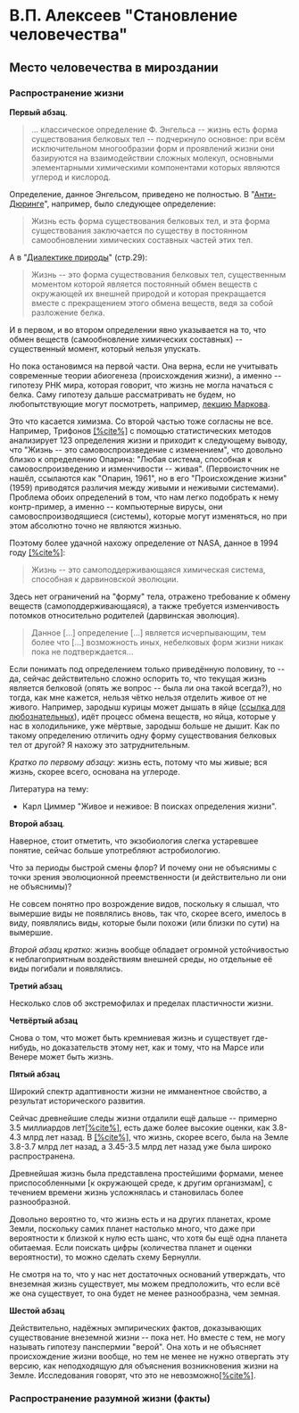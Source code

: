 # В.П. Алексеев "Становление человечества"

## Место человечества в мироздании

### Распространение жизни

**Первый абзац**.

> ... классическое определение Ф. Энгельса -- жизнь есть форма
существования белковых тел -- подчеркнуло основное: при всём 
исключительном многообразии форм и проявлений жизни они 
базируются на взаимодействии сложных молекул, основными 
элементарными химическими компонентами которых являются 
углерод и кислород. 

Определение, данное Энгельсом, приведено не полностью. 
В "[Анти-Дюринге](https://ru.wikisource.org/wiki/%D0%90%D0%BD%D1%82%D0%B8-%D0%94%D1%8E%D1%80%D0%B8%D0%BD%D0%B3_(%D0%AD%D0%BD%D0%B3%D0%B5%D0%BB%D1%8C%D1%81)/8)",
например, было следующее определение:
> Жизнь есть форма существования белковых тел, и эта форма 
существования заключается по существу в постоянном 
самообновлении химических составных частей этих тел.

А в "[Диалектике природы](https://www.marxists.org/russkij/marx/1883/dialectics-nature.pdf)" (стр.29):
> Жизнь -- это форма существования белковых тел, существенным
моментом которой является постоянный обмен веществ с окружающей
их внешней природой и которая прекращается вместе с прекращением 
этого обмена веществ, ведя за собой разложение белка.

И в первом, и во втором определении явно указывается на то,
что обмен веществ (самообновление химических составных) --
существенный момент, который нельзя упускать. 

Но пока остановимся на первой части. Она верна, если не учитывать
современные теории абиогенеза (происхождения жизни), а именно -- 
гипотезу РНК мира, которая говорит, что жизнь не могла начаться с
белка. Саму гипотезу дальше рассматривать не будем, но любопытствующие
могут посмотреть, например, [лекцию Маркова](https://youtu.be/eDIAPzeS_Uc).

Это что касается химизма. Со второй частью тоже согласны не все. 
Например, Трифонов [[%cite%]](https://www.tandfonline.com/doi/epdf/10.1080/073911011010524992?needAccess=true&role=button)
с помощью статистических методов анализирует 123 определения жизни
и приходит к следующему выводу, что "Жизнь -- это самовоспроизведение 
с изменением", что довольно близко к определению Опарина: "Любая 
система, способная к самовоспроизведению и изменчивости -- живая". 
(Первоисточник не нашёл, ссылаются как "Опарин, 1961", но в его 
"Происхождение жизни" (1959) приводятся различия между живыми и 
неживыми системами). Проблема обоих определений в том, что нам 
легко подобрать к нему контр-пример, а именно -- компьютерные вирусы,
они самовоспроизводящиеся (системы), которые могут изменяться, но 
при этом абсолютно точно не являются жизнью. 

Поэтому более удачной нахожу определение от NASA, данное в 1994
году [[%cite%]](https://www.liebertpub.com/doi/10.1089/ast.2010.0524):

> Жизнь -- это самоподдерживающаяся химическая система, способная
к дарвиновской эволюции.

Здесь нет ограничений на "форму" тела, отражено требование к обмену 
веществ (самоподдерживающаяся), а также требуется изменчивость
потомков относительно родителей (дарвинская эволюция).

> Данное [...] определение [...] является исчерпывающим, тем более что
[...] возможность иных, небелковых форм жизни никак пока не 
подтверждается... 

Если понимать под определением только приведённую половину, то --
да, сейчас действительно сложно оспорить то, что текущая жизнь
является белковой (опять же вопрос -- была ли она такой всегда?),
но тогда, как мне кажется, нельзя чётко нельзя отделить живое от
не живого. Например, зародыш курицы может дышать в яйце ([ссылка для любознательных](https://www.techinsider.ru/editorial/595633-kak-dyshit-cyplenok-vnutri-yayca/)),
идёт процесс обмена веществ, но яйца, которые у нас в холодильнике,
уже мёртвые, зародыш больше не дышит. Как по такому определению 
отличить одну форму существования белковых тел от другой? Я 
нахожу это затруднительным. 

*Кратко по первому абзацу*: жизнь есть, потому что мы живые; 
вся жизнь, скорее всего, основана на углероде.   

<div class="lit">
Литература на тему: 

* Карл Циммер "Живое и неживое: В поисках определения жизни".
</div>

**Второй абзац**.

Наверное, стоит отметить, что экзобиология слегка устаревшее 
понятие, сейчас больше употребляют астробиологию. 

<div class="question">Что за периоды быстрой смены флор? И 
почему они не объяснимы с точки зрения эволюционной 
преемственности (и действительно ли они не объяснимы)?
</div>

Не совсем понятно про возрождение видов, поскольку я слышал,
что вымершие виды не появлялись вновь, так что, скорее всего,
имелось в виду, появлялись виды, которые были похожи (или 
близки по сути) на вымершие.

*Второй абзац кратко*: жизнь вообще обладает огромной 
устойчивостью к неблагоприятным воздействиям внешней среды,
но отдельные её виды погибали и появлялись. 

**Третий абзац**

Несколько слов об экстремофилах и пределах пластичности 
жизни. 

**Четвёртый абзац**

Снова о том, что может быть кремниевая жизнь и существует 
где-нибудь, но доказательств этому нет, как и тому, что 
на Марсе или Венере может быть жизнь.

**Пятый абзац**

Широкий спектр адаптивности жизни не имманентное свойство,
а результат исторического развития. 

Сейчас древнейшие следы жизни отдалили ещё дальше -- примерно
3.5 миллиардов лет[[%cite%]](https://www.nature.com/articles/nature04764#ethics),
есть даже более высокие оценки, как 3.8-4.3 млрд лет назад.
В [[%cite%]](https://www.frontiersin.org/articles/10.3389/fspas.2022.1095701/full),
что жизнь, скорее всего, была на Земле 3.8-3.7 млрд лет назад,
а 3.45-3.5 млрд лет назад уже была широко распространена.

Древнейшая жизнь была представлена простейшими формами, менее
приспособленными [к окружающей среде, к другим организмам], с 
течением времени жизнь усложнялась и становилась более 
разнообразной. 

Довольно вероятно то, что жизнь есть и на других планетах,
кроме Земли, поскольку самих планет настолько много, что
даже при вероятности к близкой к нулю есть шанс, что хотя
бы ещё одна планета обитаемая. Если поискать цифры 
(количества планет и оценки вероятности), то можно 
сделать схему Бернулли. 

Не смотря на то, что у нас нет достаточных оснований 
утверждать, что внеземная жизнь существует, мы можем 
предположить, что если всё же она существует, то она будет
не менее разнообразна, чем земная. 

**Шестой абзац**

Действительно, надёжных эмпирических фактов, доказывающих
существование внеземной жизни -- пока нет. Но вместе с тем,
не могу называть гипотезу панспермии "верой". Она хоть и не
объясняет происхождение жизни вообще, но тем не менее не 
нужно отвергать эту версию, как неподходящую для объяснения
возникновения жизни на Земле. Исследования говорят, что это
не невозможно[[%cite%]](https://www.sciencedirect.com/science/article/pii/B9780128191705060012).

### Распространение разумной жизни (факты)